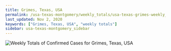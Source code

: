 ```yaml
---
title: Grimes, Texas, USA
permalink: /usa-texas-montgomery/weekly_totals/usa-texas-grimes-weekly_totals.html
last_updated: Nov 2, 2020
keywords: ["Grimes, Texas, USA", "weekly totals"]
sidebar: usa-texas-montgomery_sidebar
---
```


![Weekly Totals of Confirmed Cases for Grimes, Texas, USA](/covid_tracker/images/graphs/usa-texas-grimes-weekly_totals_graph.png)
